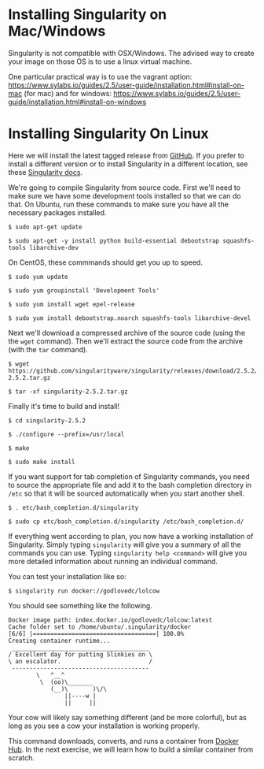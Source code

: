# Installing Singularity on Mac/Windows

Singularity is not compatible with OSX/Windows.
The advised way to create your image on those OS is to use a linux virtual machine.

One particular practical way is to use the vagrant option: https://www.sylabs.io/guides/2.5/user-guide/installation.html#install-on-mac (for mac)
and for windows: https://www.sylabs.io/guides/2.5/user-guide/installation.html#install-on-windows


# Installing Singularity On Linux
Here we will install the latest tagged release from [GitHub](https://github.com/singularityware/singularity). If you prefer to install a different version or to install Singularity in a different location, see these [Singularity docs](http://singularity.lbl.gov/docs-installation).

We're going to compile Singularity from source code.  First we'll need to make sure we have some development tools installed so that we can do that.  On Ubuntu, run these commands to make sure you have all the necessary packages installed.

```
$ sudo apt-get update

$ sudo apt-get -y install python build-essential debootstrap squashfs-tools libarchive-dev
```

On CentOS, these commmands should get you up to speed.

```
$ sudo yum update 

$ sudo yum groupinstall 'Development Tools'

$ sudo yum install wget epel-release

$ sudo yum install debootstrap.noarch squashfs-tools libarchive-devel
```

Next we'll download a compressed archive of the source code (using the the `wget` command). Then we'll extract the source code from the archive (with the `tar` command).

```
$ wget https://github.com/singularityware/singularity/releases/download/2.5.2/singularity-2.5.2.tar.gz

$ tar -xf singularity-2.5.2.tar.gz
```

Finally it's time to build and install!

```
$ cd singularity-2.5.2

$ ./configure --prefix=/usr/local

$ make 

$ sudo make install
```

If you want support for tab completion of Singularity commands, you need to source the appropriate file and add it to the bash completion directory in `/etc` so that it will be sourced automatically when you start another shell.

```
$ . etc/bash_completion.d/singularity

$ sudo cp etc/bash_completion.d/singularity /etc/bash_completion.d/
```

If everything went according to plan, you now have a working installation of Singularity.
Simply typing `singularity` will give you a summary of all the commands you can use.
Typing `singularity help <command>` will give you more detailed information about running an individual command.

You can test your installation like so:

```
$ singularity run docker://godlovedc/lolcow
```

You should see something like the following.

```
Docker image path: index.docker.io/godlovedc/lolcow:latest
Cache folder set to /home/ubuntu/.singularity/docker
[6/6] |===================================| 100.0%
Creating container runtime...
 _______________________________________
/ Excellent day for putting Slinkies on \
\ an escalator.                         /
 ---------------------------------------
        \   ^__^
         \  (oo)\_______
            (__)\       )\/\
                ||----w |
                ||     ||
```

Your cow will likely say something different (and be more colorful), but as long as you see a cow your installation is working properly.  

This command downloads, converts, and runs a container from [Docker Hub](https://hub.docker.com/r/godlovedc/lolcow/).
In the next exercise, we will learn how to build a similar container from scratch.
